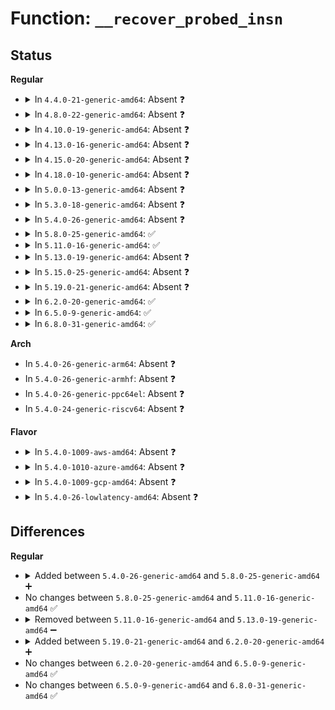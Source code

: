# Function: <code>__recover_probed_insn</code>

## Status
<b>Regular</b>
<ul>
<li>
<details>
<summary>In <code>4.4.0-21-generic-amd64</code>: Absent ❓</summary>

```json
{
  "name": "__recover_probed_insn",
  "collision_type": "Unique Static",
  "inline_type": "Full",
  "funcs": [
    {
      "addr": 18446744071579236831,
      "name": "__recover_probed_insn",
      "external": false,
      "loc": "arch/x86/kernel/kprobes/core.c:223",
      "file": "arch/x86/kernel/kprobes/core.c",
      "inline": "not declared, inlined",
      "caller_inline": [
        "arch/x86/kernel/kprobes/core.c:recover_probed_instruction"
      ],
      "caller_func": []
    }
  ],
  "symbols": []
}
```
</details>
</li>
<li>
<details>
<summary>In <code>4.8.0-22-generic-amd64</code>: Absent ❓</summary>

```json
{
  "name": "__recover_probed_insn",
  "collision_type": "Unique Static",
  "inline_type": "Full",
  "funcs": [
    {
      "addr": 18446744071579236319,
      "name": "__recover_probed_insn",
      "external": false,
      "loc": "arch/x86/kernel/kprobes/core.c:225",
      "file": "arch/x86/kernel/kprobes/core.c",
      "inline": "not declared, inlined",
      "caller_inline": [
        "arch/x86/kernel/kprobes/core.c:recover_probed_instruction"
      ],
      "caller_func": []
    }
  ],
  "symbols": []
}
```
</details>
</li>
<li>
<details>
<summary>In <code>4.10.0-19-generic-amd64</code>: Absent ❓</summary>

```json
{
  "name": "__recover_probed_insn",
  "collision_type": "Unique Static",
  "inline_type": "Full",
  "funcs": [
    {
      "addr": 18446744071579248767,
      "name": "__recover_probed_insn",
      "external": false,
      "loc": "arch/x86/kernel/kprobes/core.c:226",
      "file": "arch/x86/kernel/kprobes/core.c",
      "inline": "not declared, inlined",
      "caller_inline": [
        "arch/x86/kernel/kprobes/core.c:recover_probed_instruction"
      ],
      "caller_func": []
    }
  ],
  "symbols": []
}
```
</details>
</li>
<li>
<details>
<summary>In <code>4.13.0-16-generic-amd64</code>: Absent ❓</summary>

```json
{
  "name": "__recover_probed_insn",
  "collision_type": "Unique Static",
  "inline_type": "Full",
  "funcs": [
    {
      "addr": 18446744071579244467,
      "name": "__recover_probed_insn",
      "external": false,
      "loc": "arch/x86/kernel/kprobes/core.c:220",
      "file": "arch/x86/kernel/kprobes/core.c",
      "inline": "not declared, inlined",
      "caller_inline": [
        "arch/x86/kernel/kprobes/core.c:recover_probed_instruction"
      ],
      "caller_func": []
    }
  ],
  "symbols": []
}
```
</details>
</li>
<li>
<details>
<summary>In <code>4.15.0-20-generic-amd64</code>: Absent ❓</summary>

```json
{
  "name": "__recover_probed_insn",
  "collision_type": "Unique Static",
  "inline_type": "Full",
  "funcs": [
    {
      "addr": 18446744071579260931,
      "name": "__recover_probed_insn",
      "external": false,
      "loc": "arch/x86/kernel/kprobes/core.c:220",
      "file": "arch/x86/kernel/kprobes/core.c",
      "inline": "not declared, inlined",
      "caller_inline": [
        "arch/x86/kernel/kprobes/core.c:recover_probed_instruction"
      ],
      "caller_func": []
    }
  ],
  "symbols": []
}
```
</details>
</li>
<li>
<details>
<summary>In <code>4.18.0-10-generic-amd64</code>: Absent ❓</summary>

```json
{
  "name": "__recover_probed_insn",
  "collision_type": "Unique Static",
  "inline_type": "Full",
  "funcs": [
    {
      "addr": 18446744071579272047,
      "name": "__recover_probed_insn",
      "external": false,
      "loc": "arch/x86/kernel/kprobes/core.c:220",
      "file": "arch/x86/kernel/kprobes/core.c",
      "inline": "not declared, inlined",
      "caller_inline": [
        "arch/x86/kernel/kprobes/core.c:recover_probed_instruction"
      ],
      "caller_func": []
    }
  ],
  "symbols": []
}
```
</details>
</li>
<li>
<details>
<summary>In <code>5.0.0-13-generic-amd64</code>: Absent ❓</summary>

```json
{
  "name": "__recover_probed_insn",
  "collision_type": "Unique Static",
  "inline_type": "Full",
  "funcs": [
    {
      "addr": 18446744071579296207,
      "name": "__recover_probed_insn",
      "external": false,
      "loc": "arch/x86/kernel/kprobes/core.c:218",
      "file": "arch/x86/kernel/kprobes/core.c",
      "inline": "not declared, inlined",
      "caller_inline": [
        "arch/x86/kernel/kprobes/core.c:recover_probed_instruction"
      ],
      "caller_func": []
    }
  ],
  "symbols": []
}
```
</details>
</li>
<li>
<details>
<summary>In <code>5.3.0-18-generic-amd64</code>: Absent ❓</summary>

```json
{
  "name": "__recover_probed_insn",
  "collision_type": "Unique Static",
  "inline_type": "Full",
  "funcs": [
    {
      "addr": 18446744071579312671,
      "name": "__recover_probed_insn",
      "external": false,
      "loc": "arch/x86/kernel/kprobes/core.c:205",
      "file": "arch/x86/kernel/kprobes/core.c",
      "inline": "not declared, inlined",
      "caller_inline": [
        "arch/x86/kernel/kprobes/core.c:recover_probed_instruction"
      ],
      "caller_func": []
    }
  ],
  "symbols": []
}
```
</details>
</li>
<li>
<details>
<summary>In <code>5.4.0-26-generic-amd64</code>: Absent ❓</summary>

```json
{
  "name": "__recover_probed_insn",
  "collision_type": "Unique Static",
  "inline_type": "Full",
  "funcs": [
    {
      "addr": 18446744071579316815,
      "name": "__recover_probed_insn",
      "external": false,
      "loc": "arch/x86/kernel/kprobes/core.c:205",
      "file": "arch/x86/kernel/kprobes/core.c",
      "inline": "not declared, inlined",
      "caller_inline": [
        "arch/x86/kernel/kprobes/core.c:recover_probed_instruction"
      ],
      "caller_func": []
    }
  ],
  "symbols": []
}
```
</details>
</li>
<li>
<details>
<summary>In <code>5.8.0-25-generic-amd64</code>: ✅</summary>

```c
long unsigned int __recover_probed_insn(kprobe_opcode_t * buf, long unsigned int addr)
```

```json
{
  "name": "__recover_probed_insn",
  "collision_type": "Unique Static",
  "inline_type": "No",
  "funcs": [
    {
      "addr": 18446744071579343056,
      "name": "__recover_probed_insn",
      "external": false,
      "loc": "arch/x86/kernel/kprobes/core.c:206",
      "file": "arch/x86/kernel/kprobes/core.c",
      "inline": "seen, unknown",
      "caller_inline": [],
      "caller_func": [
        "arch/x86/kernel/kprobes/core.c:can_probe"
      ]
    }
  ],
  "symbols": [
    {
      "addr": 18446744071579343056,
      "name": "__recover_probed_insn",
      "section": ".text",
      "bind": "STB_LOCAL",
      "size": 166
    }
  ]
}
```
</details>
</li>
<li>
<details>
<summary>In <code>5.11.0-16-generic-amd64</code>: ✅</summary>

```c
long unsigned int __recover_probed_insn(kprobe_opcode_t * buf, long unsigned int addr)
```

```json
{
  "name": "__recover_probed_insn",
  "collision_type": "Unique Static",
  "inline_type": "No",
  "funcs": [
    {
      "addr": 18446744071579342768,
      "name": "__recover_probed_insn",
      "external": false,
      "loc": "arch/x86/kernel/kprobes/core.c:207",
      "file": "arch/x86/kernel/kprobes/core.c",
      "inline": "seen, unknown",
      "caller_inline": [],
      "caller_func": [
        "arch/x86/kernel/kprobes/core.c:can_probe"
      ]
    }
  ],
  "symbols": [
    {
      "addr": 18446744071579342768,
      "name": "__recover_probed_insn",
      "section": ".text",
      "bind": "STB_LOCAL",
      "size": 166
    }
  ]
}
```
</details>
</li>
<li>
<details>
<summary>In <code>5.13.0-19-generic-amd64</code>: Absent ❓</summary>

```json
{
  "name": "__recover_probed_insn",
  "collision_type": "Unique Static",
  "inline_type": "Full",
  "funcs": [
    {
      "addr": 18446744071579349695,
      "name": "__recover_probed_insn",
      "external": false,
      "loc": "arch/x86/kernel/kprobes/core.c:193",
      "file": "arch/x86/kernel/kprobes/core.c",
      "inline": "not declared, inlined",
      "caller_inline": [
        "arch/x86/kernel/kprobes/core.c:recover_probed_instruction"
      ],
      "caller_func": []
    }
  ],
  "symbols": []
}
```
</details>
</li>
<li>
<details>
<summary>In <code>5.15.0-25-generic-amd64</code>: Absent ❓</summary>

```json
{
  "name": "__recover_probed_insn",
  "collision_type": "Unique Static",
  "inline_type": "Full",
  "funcs": [
    {
      "addr": 18446744071579407439,
      "name": "__recover_probed_insn",
      "external": false,
      "loc": "arch/x86/kernel/kprobes/core.c:193",
      "file": "arch/x86/kernel/kprobes/core.c",
      "inline": "not declared, inlined",
      "caller_inline": [
        "arch/x86/kernel/kprobes/core.c:recover_probed_instruction"
      ],
      "caller_func": []
    }
  ],
  "symbols": []
}
```
</details>
</li>
<li>
<details>
<summary>In <code>5.19.0-21-generic-amd64</code>: Absent ❓</summary>

```json
{
  "name": "__recover_probed_insn",
  "collision_type": "Unique Static",
  "inline_type": "Full",
  "funcs": [
    {
      "addr": 18446744071579473769,
      "name": "__recover_probed_insn",
      "external": false,
      "loc": "arch/x86/kernel/kprobes/core.c:194",
      "file": "arch/x86/kernel/kprobes/core.c",
      "inline": "not declared, inlined",
      "caller_inline": [
        "arch/x86/kernel/kprobes/core.c:recover_probed_instruction"
      ],
      "caller_func": []
    }
  ],
  "symbols": []
}
```
</details>
</li>
<li>
<details>
<summary>In <code>6.2.0-20-generic-amd64</code>: ✅</summary>

```c
long unsigned int __recover_probed_insn(kprobe_opcode_t * buf, long unsigned int addr)
```

```json
{
  "name": "__recover_probed_insn",
  "collision_type": "Unique Static",
  "inline_type": "No",
  "funcs": [
    {
      "addr": 18446744071579564528,
      "name": "__recover_probed_insn",
      "external": false,
      "loc": "arch/x86/kernel/kprobes/core.c:193",
      "file": "arch/x86/kernel/kprobes/core.c",
      "inline": "seen, unknown",
      "caller_inline": [],
      "caller_func": [
        "arch/x86/kernel/kprobes/core.c:__copy_instruction",
        "arch/x86/kernel/kprobes/core.c:can_probe"
      ]
    }
  ],
  "symbols": [
    {
      "addr": 18446744071579564528,
      "name": "__recover_probed_insn",
      "section": ".text",
      "bind": "STB_LOCAL",
      "size": 184
    }
  ]
}
```
</details>
</li>
<li>
<details>
<summary>In <code>6.5.0-9-generic-amd64</code>: ✅</summary>

```c
long unsigned int __recover_probed_insn(kprobe_opcode_t * buf, long unsigned int addr)
```

```json
{
  "name": "__recover_probed_insn",
  "collision_type": "Unique Static",
  "inline_type": "No",
  "funcs": [
    {
      "addr": 18446744071579576848,
      "name": "__recover_probed_insn",
      "external": false,
      "loc": "arch/x86/kernel/kprobes/core.c:193",
      "file": "arch/x86/kernel/kprobes/core.c",
      "inline": "seen, unknown",
      "caller_inline": [],
      "caller_func": [
        "arch/x86/kernel/kprobes/core.c:__copy_instruction",
        "arch/x86/kernel/kprobes/core.c:can_probe"
      ]
    }
  ],
  "symbols": [
    {
      "addr": 18446744071579576848,
      "name": "__recover_probed_insn",
      "section": ".text",
      "bind": "STB_LOCAL",
      "size": 184
    }
  ]
}
```
</details>
</li>
<li>
<details>
<summary>In <code>6.8.0-31-generic-amd64</code>: ✅</summary>

```c
long unsigned int __recover_probed_insn(kprobe_opcode_t * buf, long unsigned int addr)
```

```json
{
  "name": "__recover_probed_insn",
  "collision_type": "Unique Static",
  "inline_type": "No",
  "funcs": [
    {
      "addr": 18446744071579606640,
      "name": "__recover_probed_insn",
      "external": false,
      "loc": "arch/x86/kernel/kprobes/core.c:194",
      "file": "arch/x86/kernel/kprobes/core.c",
      "inline": "seen, unknown",
      "caller_inline": [],
      "caller_func": [
        "arch/x86/kernel/kprobes/core.c:__copy_instruction",
        "arch/x86/kernel/kprobes/core.c:can_probe"
      ]
    }
  ],
  "symbols": [
    {
      "addr": 18446744071579606640,
      "name": "__recover_probed_insn",
      "section": ".text",
      "bind": "STB_LOCAL",
      "size": 184
    }
  ]
}
```
</details>
</li>
</ul>
<b>Arch</b>
<ul>
<li>
In <code>5.4.0-26-generic-arm64</code>: Absent ❓
</li>
<li>
In <code>5.4.0-26-generic-armhf</code>: Absent ❓
</li>
<li>
In <code>5.4.0-26-generic-ppc64el</code>: Absent ❓
</li>
<li>
In <code>5.4.0-24-generic-riscv64</code>: Absent ❓
</li>
</ul>
<b>Flavor</b>
<ul>
<li>
<details>
<summary>In <code>5.4.0-1009-aws-amd64</code>: Absent ❓</summary>

```json
{
  "name": "__recover_probed_insn",
  "collision_type": "Unique Static",
  "inline_type": "Full",
  "funcs": [
    {
      "addr": 18446744071579312719,
      "name": "__recover_probed_insn",
      "external": false,
      "loc": "arch/x86/kernel/kprobes/core.c:205",
      "file": "arch/x86/kernel/kprobes/core.c",
      "inline": "not declared, inlined",
      "caller_inline": [
        "arch/x86/kernel/kprobes/core.c:recover_probed_instruction"
      ],
      "caller_func": []
    }
  ],
  "symbols": []
}
```
</details>
</li>
<li>
<details>
<summary>In <code>5.4.0-1010-azure-amd64</code>: Absent ❓</summary>

```json
{
  "name": "__recover_probed_insn",
  "collision_type": "Unique Static",
  "inline_type": "Full",
  "funcs": [
    {
      "addr": 18446744071579247311,
      "name": "__recover_probed_insn",
      "external": false,
      "loc": "arch/x86/kernel/kprobes/core.c:205",
      "file": "arch/x86/kernel/kprobes/core.c",
      "inline": "not declared, inlined",
      "caller_inline": [
        "arch/x86/kernel/kprobes/core.c:recover_probed_instruction"
      ],
      "caller_func": []
    }
  ],
  "symbols": []
}
```
</details>
</li>
<li>
<details>
<summary>In <code>5.4.0-1009-gcp-amd64</code>: Absent ❓</summary>

```json
{
  "name": "__recover_probed_insn",
  "collision_type": "Unique Static",
  "inline_type": "Full",
  "funcs": [
    {
      "addr": 18446744071579312639,
      "name": "__recover_probed_insn",
      "external": false,
      "loc": "arch/x86/kernel/kprobes/core.c:205",
      "file": "arch/x86/kernel/kprobes/core.c",
      "inline": "not declared, inlined",
      "caller_inline": [
        "arch/x86/kernel/kprobes/core.c:recover_probed_instruction"
      ],
      "caller_func": []
    }
  ],
  "symbols": []
}
```
</details>
</li>
<li>
<details>
<summary>In <code>5.4.0-26-lowlatency-amd64</code>: Absent ❓</summary>

```json
{
  "name": "__recover_probed_insn",
  "collision_type": "Unique Static",
  "inline_type": "Full",
  "funcs": [
    {
      "addr": 18446744071579320911,
      "name": "__recover_probed_insn",
      "external": false,
      "loc": "arch/x86/kernel/kprobes/core.c:205",
      "file": "arch/x86/kernel/kprobes/core.c",
      "inline": "not declared, inlined",
      "caller_inline": [
        "arch/x86/kernel/kprobes/core.c:recover_probed_instruction"
      ],
      "caller_func": []
    }
  ],
  "symbols": []
}
```
</details>
</li>
</ul>

## Differences
<b>Regular</b>
<ul>
<li>
<details>
<summary>Added between <code>5.4.0-26-generic-amd64</code> and <code>5.8.0-25-generic-amd64</code> ➕</summary>

```c
long unsigned int __recover_probed_insn(kprobe_opcode_t * buf, long unsigned int addr)
```
</details>
</li>
<li>
No changes between <code>5.8.0-25-generic-amd64</code> and <code>5.11.0-16-generic-amd64</code> ✅
</li>
<li>
<details>
<summary>Removed between <code>5.11.0-16-generic-amd64</code> and <code>5.13.0-19-generic-amd64</code> ➖</summary>

```c
long unsigned int __recover_probed_insn(kprobe_opcode_t * buf, long unsigned int addr)
```
</details>
</li>
<li>
<details>
<summary>Added between <code>5.19.0-21-generic-amd64</code> and <code>6.2.0-20-generic-amd64</code> ➕</summary>

```c
long unsigned int __recover_probed_insn(kprobe_opcode_t * buf, long unsigned int addr)
```
</details>
</li>
<li>
No changes between <code>6.2.0-20-generic-amd64</code> and <code>6.5.0-9-generic-amd64</code> ✅
</li>
<li>
No changes between <code>6.5.0-9-generic-amd64</code> and <code>6.8.0-31-generic-amd64</code> ✅
</li>
</ul>
